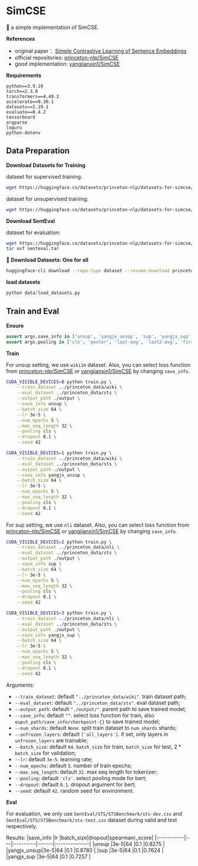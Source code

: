# SimCSE

🐣 a simple implementation of SimCSE.

**References**
- original paper： [Simple Contrastive Learning of Sentence Embeddings](https://arxiv.org/abs/2104.08821)
- official repositories: [princeton-nlp/SimCSE](https://github.com/princeton-nlp/SimCSE)
- good implementation: [yangjianxin1/SimCSE](https://github.com/yangjianxin1/SimCSE)

**Requirements**

```
python==3.9.19
torch==2.3.0
transformers==4.40.2
accelerate==0.30.1
datasets==2.19.1
evaluate==0.4.2
tensorboard
argparse
loguru
python-dotenv
```

## Data Preparation

**Download Datasets for Training**

dataset for supervised training:

```bash
wget https://huggingface.co/datasets/princeton-nlp/datasets-for-simcse/resolve/main/nli_for_simcse.csv
```

dataset for unsupervised training:

```bash
wget https://huggingface.co/datasets/princeton-nlp/datasets-for-simcse/resolve/main/wiki1m_for_simcse.txt
```

**Download SentEval**

dataset for evaluation:

```bash
wget https://huggingface.co/datasets/princeton-nlp/datasets-for-simcse/resolve/main/senteval.tar
tar xvf senteval.tar
```

**🤣 Download Datasets: One for all**

```bash
huggingface-cli download --repo-type dataset --resume-download princeton-nlp/datasets-for-simcse --local-dir data
```

**load datasets**

```python
python data/load_datasets.py
```

## Train and Eval

**Ensure**

```python
assert args.save_info in ['unsup', 'yangjx_unsup', 'sup', 'yangjx_sup']
assert args.pooling in ['cls', 'pooler', 'last-avg', 'last2-avg', 'first-last-avg']
```

**Train**

For unsup setting, we use `wiki1m` dataset. Also, you can select loss function from [princeton-nlp/SimCSE](https://github.com/princeton-nlp/SimCSE) or [yangjianxin1/SimCSE](https://github.com/yangjianxin1/SimCSE) by changing `save_info`.

```bash
CUDA_VISIBLE_DEVICES=0 python train.py \
    --train_dataset ../princeton_data/wiki \
    --eval_dataset ../princeton_data/sts \
    --output_path ./output \
    --save_info unsup \
    --batch_size 64 \
    --lr 3e-5 \
    --num_epochs 5 \
    --max_seq_length 32 \
    --pooling cls \
    --dropout 0.1 \
    --seed 42
```

```bash
CUDA_VISIBLE_DEVICES=1 python train.py \
    --train_dataset ../princeton_data/wiki \
    --eval_dataset ../princeton_data/sts \
    --output_path ./output \
    --save_info yangjx_unsup \
    --batch_size 64 \
    --lr 3e-5 \
    --num_epochs 5 \
    --max_seq_length 32 \
    --pooling cls \
    --dropout 0.1 \
    --seed 42
```

For sup setting, we use `nli` dataset. Also, you can select loss function from [princeton-nlp/SimCSE](https://github.com/princeton-nlp/SimCSE) or [yangjianxin1/SimCSE](https://github.com/yangjianxin1/SimCSE) by changing `save_info`.

```bash
CUDA_VISIBLE_DEVICES=2 python train.py \
    --train_dataset ../princeton_data/nli \
    --eval_dataset ../princeton_data/sts \
    --output_path ./output \
    --save_info sup \
    --batch_size 64 \
    --lr 3e-5 \
    --num_epochs 5 \
    --max_seq_length 32 \
    --pooling cls \
    --dropout 0.1 \
    --seed 42
```

```bash
CUDA_VISIBLE_DEVICES=3 python train.py \
    --train_dataset ../princeton_data/nli \
    --eval_dataset ../princeton_data/sts \
    --output_path ./output \
    --save_info yangjx_sup \
    --batch_size 64 \
    --lr 3e-5 \
    --num_epochs 5 \
    --max_seq_length 32 \
    --pooling cls \
    --dropout 0.1 \
    --seed 42
```

Arguments:
- `--train_dataset`: default `"../princeton_data/wiki"`. train dataset path;
- `--eval_dataset`: default `"../princeton_data/sts"`. eval dataset path;
- `--output_path`: default `"./output/"`. parent path to save trained model;
- `--save_info`: default `""`. select loss function for train, also `ouput_path/save_info/checkpoint-{}` to save trained model;
- `--num_shards`: default `None`. split train dataset to `num_shards` shards;
- `--unfrozen_layers`: default `['all_layers']`. if set, only layers in `unfrozen_layers` are trainable;
- `--batch_size`: default `64`. `batch_size` for train, `batch_size` for test, 2 * `batch_size` for validation;
- `--lr`: default `3e-5`. learning rate;
- `--num_epochs`: default `5`. number of train epochs;
- `--max_seq_length`: default `32`. max seq length for tokenizer;
- `--pooling`: default `'cls'`. select pooling mode for bert;
- `--dropout`: default `0.1`. dropout argument for bert;
- `--seed`: default `42`. random seed for environment.

**Eval**

For evaluation, we only use `SentEval/STS/STSBenchmark/sts-dev.csv` and `SentEval/STS/STSBenchmark/sts-test.csv` dataset during valid and test respectively.

Results:
|save_info   |lr  |batch_size|dropout|spearmanr_score|
|:-----------|:---|:---------|:------|:--------------|
|unsup       |3e-5|64        |0.1    |0.8275         |
|yangjx_unsup|3e-5|64        |0.1    |0.8780         |
|sup         |3e-5|64        |0.1    |0.7624         |
|yangjx_sup  |3e-5|64        |0.1    |0.7257         |


